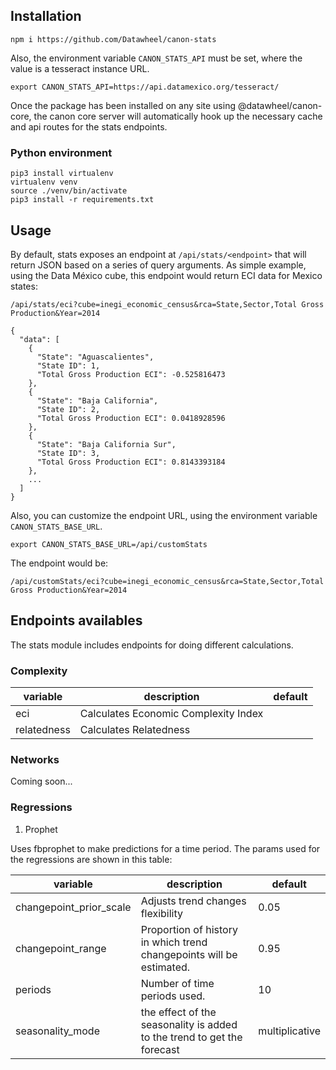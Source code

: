 ## Installation

```
npm i https://github.com/Datawheel/canon-stats
```

Also, the environment variable `CANON_STATS_API` must be set, where the value is a tesseract instance URL.

```
export CANON_STATS_API=https://api.datamexico.org/tesseract/
```

Once the package has been installed on any site using @datawheel/canon-core, the canon core server will automatically hook up the necessary cache and api routes for the stats endpoints.

### Python environment

```
pip3 install virtualenv
virtualenv venv
source ./venv/bin/activate
pip3 install -r requirements.txt
```


## Usage

By default, stats exposes an endpoint at `/api/stats/<endpoint>` that will return JSON based on a series of query arguments. As simple example, using the Data México cube, this endpoint would return ECI data for Mexico states:

```
/api/stats/eci?cube=inegi_economic_census&rca=State,Sector,Total Gross Production&Year=2014
```

```
{
  "data": [
    {
      "State": "Aguascalientes",
      "State ID": 1,
      "Total Gross Production ECI": -0.525816473
    },
    {
      "State": "Baja California",
      "State ID": 2,
      "Total Gross Production ECI": 0.0418928596
    },
    {
      "State": "Baja California Sur",
      "State ID": 3,
      "Total Gross Production ECI": 0.8143393184
    },
    ...
  ]
}
```

Also, you can customize the endpoint URL, using the environment variable `CANON_STATS_BASE_URL`.

```
export CANON_STATS_BASE_URL=/api/customStats
```

The endpoint would be:
```
/api/customStats/eci?cube=inegi_economic_census&rca=State,Sector,Total Gross Production&Year=2014
```

## Endpoints availables

The stats module includes endpoints for doing different calculations. 

### Complexity

| variable | description | default |
| - | - | - |
| eci | Calculates Economic Complexity Index | |
| relatedness | Calculates Relatedness  |  |

### Networks

Coming soon...


### Regressions

1. Prophet

Uses fbprophet to make predictions for a time period.
The params used for the regressions are shown in this table:

| variable | description | default |
| - | - | - |
| changepoint_prior_scale | Adjusts trend changes flexibility  | 0.05 |
| changepoint_range | Proportion of history in which trend changepoints will be estimated. | 0.95 |
| periods | Number of time periods used. | 10|
| seasonality_mode | the effect of the seasonality is added to the trend to get the forecast | multiplicative |